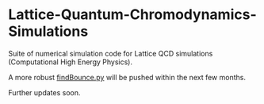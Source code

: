 # Lattice-Quantum-Chromodynamics-Simulations
Suite of numerical simulation code for Lattice QCD simulations (Computational High Energy Physics).

A more robust [findBounce.py](https://github.com/BhairavValera/Lattice-Quantum-Chromodynamics-Simulations/blob/master/findBounce.py) will be pushed within the next few months.

Further updates soon.